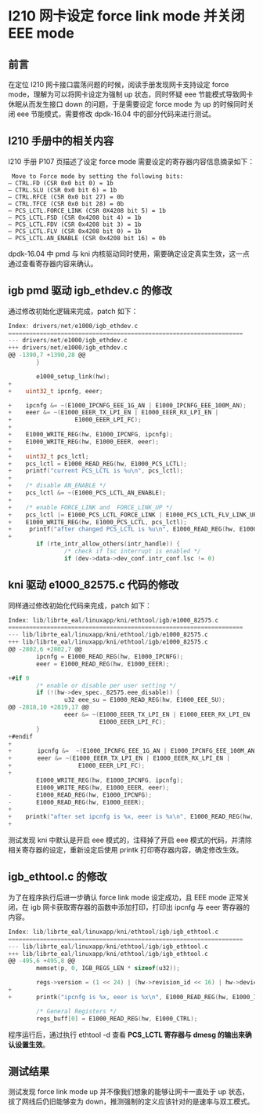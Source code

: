 # I210 网卡设定 force link mode 并关闭 EEE mode
## 前言
在定位 I210 网卡接口震荡问题的时候，阅读手册发现网卡支持设定 force mode，理解为可以将网卡设定为强制 up 状态，同时怀疑 eee 节能模式导致网卡休眠从而发生接口 down 的问题，于是需要设定 force mode 为 up 的时候同时关闭 eee 节能模式，需要修改 dpdk-16.04 中的部分代码来进行测试。

## I210 手册中的相关内容
I210 手册 P107 页描述了设定 force mode 需要设定的寄存器内容信息摘录如下：

```
 Move to Force mode by setting the following bits:
— CTRL.FD (CSR 0x0 bit 0) = 1b
— CTRL.SLU (CSR 0x0 bit 6) = 1b
— CTRL.RFCE (CSR 0x0 bit 27) = 0b
— CTRL.TFCE (CSR 0x0 bit 28) = 0b
— PCS_LCTL.FORCE_LINK (CSR 0X4208 bit 5) = 1b
— PCS_LCTL.FSD (CSR 0x4208 bit 4) = 1b
— PCS_LCTL.FDV (CSR 0x4208 bit 3) = 1b
— PCS_LCTL.FLV (CSR 0x4208 bit 0) = 1b
— PCS_LCTL.AN_ENABLE (CSR 0x4208 bit 16) = 0b
```

dpdk-16.04 中 pmd 与 kni 内核驱动同时使用，需要确定设定真实生效，这一点通过查看寄存器内容来确认。

## igb pmd 驱动 igb_ethdev.c 的修改
通过修改初始化逻辑来完成，patch 如下：
```c
Index: drivers/net/e1000/igb_ethdev.c
===================================================================
--- drivers/net/e1000/igb_ethdev.c
+++ drivers/net/e1000/igb_ethdev.c
@@ -1390,7 +1390,28 @@
        }

        e1000_setup_link(hw);
+
+    uint32_t ipcnfg, eeer;

+    ipcnfg &= ~(E1000_IPCNFG_EEE_1G_AN | E1000_IPCNFG_EEE_100M_AN);
+    eeer &= ~(E1000_EEER_TX_LPI_EN | E1000_EEER_RX_LPI_EN |
+                  E1000_EEER_LPI_FC);
+
+    E1000_WRITE_REG(hw, E1000_IPCNFG, ipcnfg);
+    E1000_WRITE_REG(hw, E1000_EEER, eeer);
+
+    uint32_t pcs_lctl;
+    pcs_lctl = E1000_READ_REG(hw, E1000_PCS_LCTL);
+    printf("current PCS_LCTL is %u\n", pcs_lctl);
+
+    /* disable AN_ENABLE */
+    pcs_lctl &= ~(E1000_PCS_LCTL_AN_ENABLE);
+
+    /* enable FORCE_LINK and  FORCE_LINK_UP */
+    pcs_lctl |= E1000_PCS_LCTL_FORCE_LINK | E1000_PCS_LCTL_FLV_LINK_UP | E1000_PCS_LCTL_FSD;
+    E1000_WRITE_REG(hw, E1000_PCS_LCTL, pcs_lctl);
+     printf("after changed PCS_LCTL is %u\n", E1000_READ_REG(hw, E1000_PCS_LCTL));
+
        if (rte_intr_allow_others(intr_handle)) {
                /* check if lsc interrupt is enabled */
                if (dev->data->dev_conf.intr_conf.lsc != 0)
 ```

## kni 驱动 e1000_82575.c 代码的修改
同样通过修改初始化代码来完成，patch 如下：
```c
Index: lib/librte_eal/linuxapp/kni/ethtool/igb/e1000_82575.c
===================================================================
--- lib/librte_eal/linuxapp/kni/ethtool/igb/e1000_82575.c
+++ lib/librte_eal/linuxapp/kni/ethtool/igb/e1000_82575.c
@@ -2802,6 +2802,7 @@
        ipcnfg = E1000_READ_REG(hw, E1000_IPCNFG);
        eeer = E1000_READ_REG(hw, E1000_EEER);

+#if 0
        /* enable or disable per user setting */
        if (!(hw->dev_spec._82575.eee_disable)) {
                u32 eee_su = E1000_READ_REG(hw, E1000_EEE_SU);
@@ -2818,10 +2819,17 @@
                eeer &= ~(E1000_EEER_TX_LPI_EN | E1000_EEER_RX_LPI_EN |
                          E1000_EEER_LPI_FC);
        }
+#endif
+
+    　　ipcnfg &=  ~(E1000_IPCNFG_EEE_1G_AN | E1000_IPCNFG_EEE_100M_AN);
+    　　eeer &= ~(E1000_EEER_TX_LPI_EN | E1000_EEER_RX_LPI_EN |
+                   E1000_EEER_LPI_FC);
+
        E1000_WRITE_REG(hw, E1000_IPCNFG, ipcnfg);
        E1000_WRITE_REG(hw, E1000_EEER, eeer);
-       E1000_READ_REG(hw, E1000_IPCNFG);
-       E1000_READ_REG(hw, E1000_EEER);
+
+    printk("after set ipcnfg is %x, eeer is %x\n", E1000_READ_REG(hw, E1000_IPCNFG), E1000_READ_REG(hw, E1000_EEER));
+
```
测试发现 kni 中默认是开启 eee 模式的，注释掉了开启 eee 模式的代码，并清除相关寄存器的设定，重新设定后使用 printk 打印寄存器内容，确定修改生效。

## igb_ethtool.c 的修改
为了在程序执行后进一步确认 force link mode 设定成功，且 EEE mode 正常关闭，在 igb 网卡获取寄存器的函数中添加打印，打印出 ipcnfg 与 eeer 寄存器的内容。

```c
Index: lib/librte_eal/linuxapp/kni/ethtool/igb/igb_ethtool.c
===================================================================
--- lib/librte_eal/linuxapp/kni/ethtool/igb/igb_ethtool.c
+++ lib/librte_eal/linuxapp/kni/ethtool/igb/igb_ethtool.c
@@ -495,6 +495,8 @@
        memset(p, 0, IGB_REGS_LEN * sizeof(u32));

        regs->version = (1 << 24) | (hw->revision_id << 16) | hw->device_id;
+
+    	printk("ipcnfg is %x, eeer is %x\n", E1000_READ_REG(hw, E1000_IPCNFG), E1000_READ_REG(hw, E1000_EEER));

        /* General Registers */
        regs_buff[0] = E1000_READ_REG(hw, E1000_CTRL);
```

程序运行后，通过执行 ethtool -d 查看 **PCS_LCTL 寄存器与 dmesg 的输出来确认设置生效**。

## 测试结果
测试发现 force link mode up 并不像我们想象的能够让网卡一直处于 up 状态，拔了网线后仍旧能够变为 down，推测强制的定义应该针对的是速率与双工模式。



